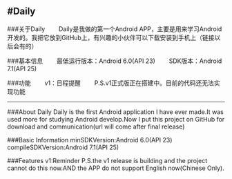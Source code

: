  #Daily
---------
###关于Daily
&emsp;&emsp;Daily是我做的第一个Android APP，主要是用来学习Android开发的。我把它放到GitHub上，有兴趣的小伙伴可以下载安装到手机上（链接以后会有的）

###基本信息
&emsp;&emsp;最低运行版本：Android 6.0(API 23)
&emsp;&emsp;SDK版本：Android 7.1(API 25)

###功能
&emsp;&emsp;v1：日程提醒
&emsp;&emsp;P.S.v1正式版正在搭建中。目前的代码还无法实现功能

---------

###About Daily
  Daily is the first Android application I have ever made.It was used more for studying Android develop.Now I put this project on GitHub for download and communication(url will come after final release)

###Basic Information
  minSDKVersion:Android 6.0(API 23)
  compileSDKVersion:Android 7.1(API 25)

###Features
  v1:Reminder
  P.S.the v1 release is building and the project cannot do this now.AND the APP do not support English now(Chinese Only).
